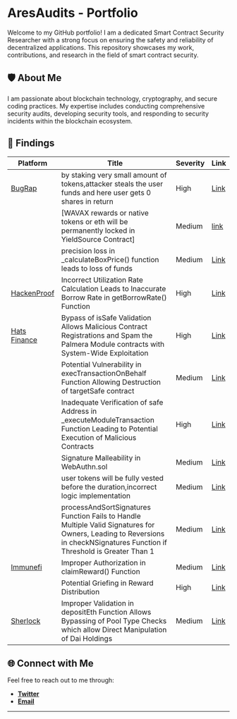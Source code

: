 # AresAudits - Portfolio

Welcome to my GitHub portfolio! I am a dedicated Smart Contract Security Researcher with a strong focus on ensuring the safety and reliability of decentralized applications. This repository showcases my work, contributions, and research in the field of smart contract security.

## 🛡️ About Me

I am passionate about blockchain technology, cryptography, and secure coding practices. My expertise includes conducting comprehensive security audits, developing security tools, and responding to security incidents within the blockchain ecosystem.

## 🚀 Findings


|Platform       | Title                     | Severity   | Link
--------------  | ------------------------- | ---------- | -------------------------------------
|[BugRap](https://bugrap.io/)   | by staking very small amount of tokens,attacker steals the user funds and here user gets 0 shares in return         | High       | [Link](/reports/Bugrap/donation_attack.md)
|                               | [WAVAX rewards or native tokens or eth will be permanently locked in YieldSource Contract]  | Medium | [link](/reports/Bugrap/emergency_withdraw.md)
|               | precision loss in _calculateBoxPrice() function leads to loss of funds | Medium | [Link](/reports/Bugrap/precision_loss.md)
|[HackenProof](https://hackenproof.com/) | Incorrect Utilization Rate Calculation Leads to Inaccurate Borrow Rate in getBorrowRate() Function | High     |[Link](/reports/HackenProof/Incorrect_UR.md)
|[Hats Finance](https://hats.finance/security-researchers) | Bypass of isSafe Validation Allows Malicious Contract Registrations and Spam the Palmera Module contracts with System-Wide Exploitation | High   | [Link](/reports/Hats/Bypass.md)
|               | Potential Vulnerability in execTransactionOnBehalf Function Allowing Destruction of targetSafe contract | Medium | [Link](/reports/Hats/Destruction_of_targetSafe.md)
|  | Inadequate Verification of safe Address in _executeModuleTransaction Function Leading to Potential Execution of Malicious Contracts | High | [Link](/reports/Hats/Inadequate_Verification.md)
|  | Signature Malleability in WebAuthn.sol | Medium | [Link](/reports/Hats/Signature_Malleability.md)
|  | user tokens will be fully vested before the duration,incorrect logic implementation | Medium | [Link](/reports/Hats/incorrect_logic.md)
|  | processAndSortSignatures Function Fails to Handle Multiple Valid Signatures for Owners, Leading to Reversions in checkNSignatures Function if Threshold is Greater Than 1 | Medium | [Link](/reports/Hats/palmera.md)
|[Immunefi](https://immunefi.com/)   | Improper Authorization in claimReward() Function  | Medium | [Link](/reports/Immunefi/Improper_Authorization.md)
|  | Potential Griefing in Reward Distribution | High | [Link](/reports/Immunefi/Potential_Griefing.md)
|[Sherlock](https://www.sherlock.xyz/)   | Improper Validation in depositEth Function Allows Bypassing of Pool Type Checks which allow Direct Manipulation of Dai Holdings         | Medium     | [Link](/reports/Sherlock/Improper_Validation.md)


## 🌐 Connect with Me
Feel free to reach out to me through:
- **[Twitter](https://x.com/_AresAudits)**
- **[Email](aresaudits@gmail.com)**


---